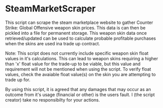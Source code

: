 # SteamMarketScraper

This script can scrape the steam marketplace website to gather Counter Strike: Global Offensive weapon skin prices. This data is can then be pickled into a file for permanent storage. This weapon skin data once retrieved/updated can be used to calculate probable profitable purchases when the skins are used ina trade up contract.

Note: This script does not currently include specific weapon skin float values in it's calculations. This can lead to weapon skins requiring a higher than 'x' float value for the trade-up to be viable, but this value and requirement will not be mentioned when using the script. To verify float values, check the avaiable float value(s) on the skin you are attempting to trade up for.

By using this script, it is agreed that any damages that may occur as an outcome from it's usage (financial or other) is the users fault. I (the script creator) take no responsibilty for your actions.
